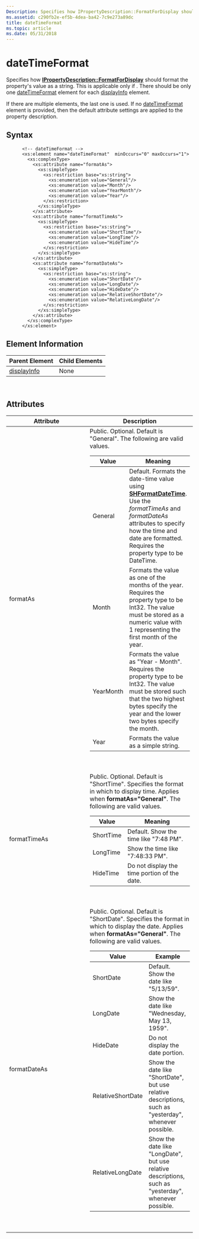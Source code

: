 ```yaml
---
Description: Specifies how IPropertyDescription::FormatForDisplay should format the property's value as a string. This is applicable only if <displayInfo displayType=&\#0034;DateTime&\#0034;>.
ms.assetid: c290fb2e-ef5b-4dea-ba42-7c9e273a89dc
title: dateTimeFormat
ms.topic: article
ms.date: 05/31/2018
---
```


# dateTimeFormat

Specifies how [**IPropertyDescription::FormatForDisplay**](/windows/win32/api/propsys/nf-propsys-ipropertydescription-formatfordisplay) should format the property's value as a string. This is applicable only if <displayInfo displayType="DateTime">. There should be only one [dateTimeFormat]() element for each [displayInfo](./propdesc-schema-displayinfo.md) element.

If there are multiple elements, the last one is used. If no [dateTimeFormat]() element is provided, then the default attribute settings are applied to the property description.

## Syntax


```
      <!-- dateTimeFormat -->
      <xs:element name="dateTimeFormat"  minOccurs="0" maxOccurs="1">
        <xs:complexType>
          <xs:attribute name="formatAs">
            <xs:simpleType>
              <xs:restriction base="xs:string">
                <xs:enumeration value="General"/>
                <xs:enumeration value="Month"/>
                <xs:enumeration value="YearMonth"/>
                <xs:enumeration value="Year"/>
              </xs:restriction>
            </xs:simpleType>
          </xs:attribute>
          <xs:attribute name="formatTimeAs">
            <xs:simpleType>
              <xs:restriction base="xs:string">
                <xs:enumeration value="ShortTime"/>
                <xs:enumeration value="LongTime"/>
                <xs:enumeration value="HideTime"/>
              </xs:restriction>
            </xs:simpleType>
          </xs:attribute>
          <xs:attribute name="formatDateAs">
            <xs:simpleType>
              <xs:restriction base="xs:string">
                <xs:enumeration value="ShortDate"/>
                <xs:enumeration value="LongDate"/>
                <xs:enumeration value="HideDate"/>
                <xs:enumeration value="RelativeShortDate"/>
                <xs:enumeration value="RelativeLongDate"/>
              </xs:restriction>
            </xs:simpleType>
          </xs:attribute>
        </xs:complexType>
      </xs:element>
```



## Element Information



| Parent Element                                   | Child Elements |
|--------------------------------------------------|----------------|
| [displayInfo](./propdesc-schema-displayinfo.md) | None           |



 

## Attributes



<table>
<colgroup>
<col style="width: 50%" />
<col style="width: 50%" />
</colgroup>
<thead>
<tr class="header">
<th>Attribute</th>
<th>Description</th>
</tr>
</thead>
<tbody>
<tr class="odd">
<td>formatAs</td>
<td>Public. Optional. Default is &quot;General&quot;. The following are valid values. 
<table>
<thead>
<tr class="header">
<th>Value</th>
<th>Meaning</th>
</tr>
</thead>
<tbody>
<tr class="odd">
<td>General</td>
<td>Default. Formats the date-time value using <a href="/windows/desktop/api/shlwapi/nf-shlwapi-shformatdatetimea"><strong>SHFormatDateTime</strong></a>. Use the <em>formatTimeAs</em> and <em>formatDateAs</em> attributes to specify how the time and date are formatted. Requires the property type to be DateTime.</td>
</tr>
<tr class="even">
<td>Month</td>
<td>Formats the value as one of the months of the year. Requires the property type to be Int32. The value must be stored as a numeric value with 1 representing the first month of the year.</td>
</tr>
<tr class="odd">
<td>YearMonth</td>
<td>Formats the value as &quot;Year - Month&quot;. Requires the property type to be Int32. The value must be stored such that the two highest bytes specify the year and the lower two bytes specify the month.</td>
</tr>
<tr class="even">
<td>Year</td>
<td>Formats the value as a simple string.</td>
</tr>
</tbody>
</table>

<p> </p></td>
</tr>
<tr class="even">
<td>formatTimeAs</td>
<td>Public. Optional. Default is &quot;ShortTime&quot;. Specifies the format in which to display time. Applies when <strong>formatAs=&quot;General&quot;</strong>. The following are valid values. 
<table>
<thead>
<tr class="header">
<th>Value</th>
<th>Meaning</th>
</tr>
</thead>
<tbody>
<tr class="odd">
<td>ShortTime</td>
<td>Default. Show the time like &quot;7:48 PM&quot;.</td>
</tr>
<tr class="even">
<td>LongTime</td>
<td>Show the time like &quot;7:48:33 PM&quot;.</td>
</tr>
<tr class="odd">
<td>HideTime</td>
<td>Do not display the time portion of the date.</td>
</tr>
</tbody>
</table>

<p> </p></td>
</tr>
<tr class="odd">
<td>formatDateAs</td>
<td>Public. Optional. Default is &quot;ShortDate&quot;. Specifies the format in which to display the date. Applies when <strong>formatAs=&quot;General&quot;</strong>. The following are valid values. 
<table>
<thead>
<tr class="header">
<th>Value</th>
<th>Example</th>
</tr>
</thead>
<tbody>
<tr class="odd">
<td>ShortDate</td>
<td>Default. Show the date like &quot;5/13/59&quot;.</td>
</tr>
<tr class="even">
<td>LongDate</td>
<td>Show the date like &quot;Wednesday, May 13, 1959&quot;.</td>
</tr>
<tr class="odd">
<td>HideDate</td>
<td>Do not display the date portion.</td>
</tr>
<tr class="even">
<td>RelativeShortDate</td>
<td>Show the date like &quot;ShortDate&quot;, but use relative descriptions, such as &quot;yesterday&quot;, whenever possible.</td>
</tr>
<tr class="odd">
<td>RelativeLongDate</td>
<td>Show the date like &quot;LongDate&quot;, but use relative descriptions, such as &quot;yesterday&quot;, whenever possible.</td>
</tr>
</tbody>
</table>

<p> </p></td>
</tr>
</tbody>
</table>



 

 

 